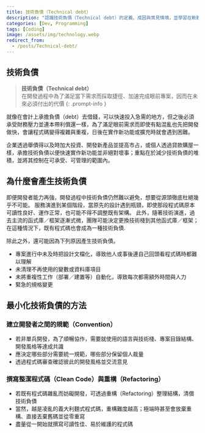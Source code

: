 ```yaml
---
title: 技術負債（Technical debt）
description: "認識技術負債（Technical debt）的定義、成因與常見情境，並學習在軟體開發中降低與管理技術負債的實用方法與策略，以把成本風險降到可控範圍。"
categories: [Dev, Programming]
tags: [Coding]
image: /assets/img/technology.webp
redirect_from:
  - /posts/Technical-debt/
---
```


## 技術負債
> **技術負債（Technical debt）**  
> 在開發過程中為了滿足當下需求而採取捷徑、加速完成眼前專案，因而在未來必須付出的代價
{: .prompt-info }

就像在會計上承擔負債（debt）去借錢，可以快速投入急需的地方，但之後必須承受財務壓力並連本帶利償還一樣，為了滿足眼前需求而即使有點混亂也先把開發做快，會讓程式碼變得複雜與重複，日後在實作新功能或擴充時就會遇到困難。

企業透過舉債得以及時加大投資、開發新產品並提高市占，或個人透過貸款購屋一樣，承擔技術負債以便快速實作新功能並非絕對壞事；重點在於減少技術負債的堆積，並將其控制在可承受、可管理的範圍內。

## 為什麼會產生技術負債
即便開發者能力再強，開發過程中技術負債仍然難以避免，想要從源頭徹底杜絕幾乎不可能。
服務演進到某個階段，當原先的設計遇到瓶頸，即使那段程式碼原本可讀性良好、運作正常，也可能不得不調整既有架構。
此外，隨著技術演進，過去主流的函式庫／框架逐漸式微，團隊可能決定更換技術棧到其他函式庫／框架；在這種情況下，既有程式碼也會成為一種技術負債.

除此之外，還可能因為下列原因產生技術負債。
- 專案進行中未及時把設計文檔化，導致他人或事後連自己回頭看程式碼時都難以理解
- 未清理不再使用的變數或資料庫項目
- 未將重複性工作（部署／建置等）自動化，導致每次都需額外時間與人力
- 緊急的規格變更

## 最小化技術負債的方法
### 建立開發者之間的規範（Convention）
- 若非單兵開發，為了順暢協作，需要就使用的語言與技術棧、專案目錄結構、開發風格等達成共識
- 應決定哪些部分需要統一規範，哪些部分保留個人裁量
- 透過程式碼審查確認彼此的開發風格並交流意見

### 撰寫整潔程式碼（Clean Code）與重構（Refactoring）
- 若既有程式碼雜亂而妨礙開發，可透過重構（Refactoring）整理結構，清償技術負債
- 當然，越是凌亂的義大利麵式程式碼，重構難度越高；極端時甚至會放棄重構、直接丟棄舊碼並從零重寫
- 盡量從一開始就撰寫可讀性佳、易於維護的程式碼
